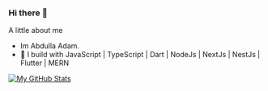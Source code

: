### Hi there 👋

A little about me
- Im Abdulla Adam.
- 🌱 I build with JavaScript | TypeScript | Dart | NodeJs | NextJs | NestJs | Flutter | MERN

[![My GitHub Stats](https://github-readme-stats.vercel.app/api/?username=edtimer&count_private=true&theme=tokyonight&showicons=true)]()
